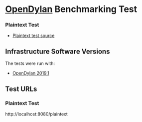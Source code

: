 # [OpenDylan](https://opendylan.org) Benchmarking Test

### Plaintext Test

* [Plaintext test source](dylan-server.dylan)

## Infrastructure Software Versions
The tests were run with:
* [OpenDylan 2019.1](https://opendylan.org/documentation/release-notes/2019.1.html)

## Test URLs
### Plaintext Test

http://localhost:8080/plaintext
